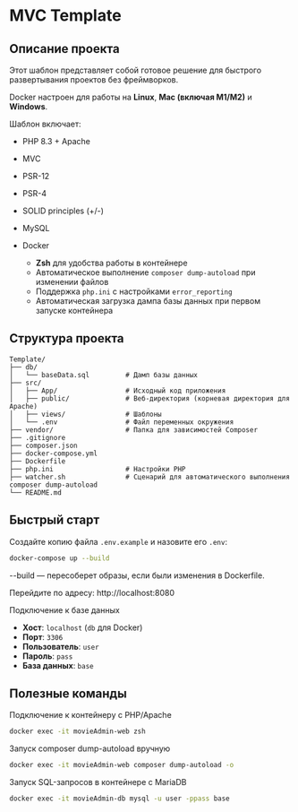 # MVC Template

## Описание проекта

Этот шаблон представляет собой готовое решение для быстрого развертывания проектов без фреймворков.

Docker настроен для работы на **Linux**, **Mac (включая M1/M2)** и **Windows**.

Шаблон включает:

- PHP 8.3 + Apache
- MVC
- PSR-12
- PSR-4
- SOLID principles (+/-)
- MySQL


- Docker
    - **Zsh** для удобства работы в контейнере
    - Автоматическое выполнение `composer dump-autoload` при изменении файлов
    - Поддержка `php.ini` с настройками `error_reporting`
    - Автоматическая загрузка дампа базы данных при первом запуске контейнера

## Структура проекта

```
Template/
├── db/
│   └── baseData.sql         # Дамп базы данных
├── src/
│   ├── App/                 # Исходный код приложения
│   ├── public/              # Веб-директория (корневая директория для Apache)
│   ├── views/               # Шаблоны
│   └── .env                 # Файл переменных окружения
├── vendor/                  # Папка для зависимостей Composer
├── .gitignore
├── composer.json
├── docker-compose.yml
├── Dockerfile
├── php.ini                  # Настройки PHP
├── watcher.sh               # Сценарий для автоматического выполнения composer dump-autoload
└── README.md
```

## Быстрый старт

Создайте копию файла `.env.example` и назовите его `.env`:

```bash
docker-compose up --build
```

--build — пересоберет образы, если были изменения в Dockerfile.

Перейдите по адресу: http://localhost:8080

Подключение к базе данных

- **Хост**: `localhost` (`db` для Docker)
- **Порт**: `3306`
- **Пользователь**: `user`
- **Пароль**: `pass`
- **База данных**: `base`

## Полезные команды

Подключение к контейнеру с PHP/Apache

```bash
docker exec -it movieAdmin-web zsh
```

Запуск composer dump-autoload вручную

```bash
docker exec -it movieAdmin-web composer dump-autoload -o
```

Запуск SQL-запросов в контейнере с MariaDB

```bash
docker exec -it movieAdmin-db mysql -u user -ppass base
```
